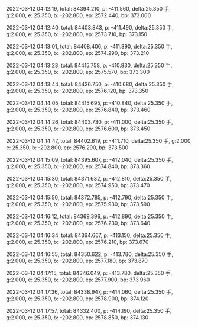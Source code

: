 2022-03-12 04:12:19, total: 84394.210, p: -411.560, delta:25.350 手, g:2.000, e: 25.350, b: -202.800, ep: 2572.440, bp: 373.000

2022-03-12 04:12:40, total: 84403.843, p: -411.490, delta:25.350 手, g:2.000, e: 25.350, b: -202.800, ep: 2573.710, bp: 373.150

2022-03-12 04:13:01, total: 84408.406, p: -411.390, delta:25.350 手, g:2.000, e: 25.350, b: -202.800, ep: 2574.290, bp: 373.210

2022-03-12 04:13:23, total: 84415.758, p: -410.830, delta:25.350 手, g:2.000, e: 25.350, b: -202.800, ep: 2575.570, bp: 373.300

2022-03-12 04:13:44, total: 84426.750, p: -410.680, delta:25.350 手, g:2.000, e: 25.350, b: -202.800, ep: 2576.120, bp: 373.350

2022-03-12 04:14:05, total: 84415.695, p: -410.840, delta:25.350 手, g:2.000, e: 25.350, b: -202.800, ep: 2576.840, bp: 373.460

2022-03-12 04:14:26, total: 84403.730, p: -411.000, delta:25.350 手, g:2.000, e: 25.350, b: -202.800, ep: 2576.600, bp: 373.450

2022-03-12 04:14:47, total: 84402.619, p: -411.710, delta:25.350 手, g:2.000, e: 25.350, b: -202.800, ep: 2576.290, bp: 373.500

2022-03-12 04:15:09, total: 84395.607, p: -412.040, delta:25.350 手, g:2.000, e: 25.350, b: -202.800, ep: 2574.840, bp: 373.360

2022-03-12 04:15:30, total: 84371.632, p: -412.810, delta:25.350 手, g:2.000, e: 25.350, b: -202.800, ep: 2574.950, bp: 373.470

2022-03-12 04:15:50, total: 84372.785, p: -412.790, delta:25.350 手, g:2.000, e: 25.350, b: -202.800, ep: 2575.930, bp: 373.590

2022-03-12 04:16:12, total: 84369.396, p: -412.890, delta:25.350 手, g:2.000, e: 25.350, b: -202.800, ep: 2576.230, bp: 373.640

2022-03-12 04:16:34, total: 84364.667, p: -413.150, delta:25.350 手, g:2.000, e: 25.350, b: -202.800, ep: 2576.210, bp: 373.670

2022-03-12 04:16:55, total: 84350.622, p: -413.780, delta:25.350 手, g:2.000, e: 25.350, b: -202.800, ep: 2577.180, bp: 373.870

2022-03-12 04:17:15, total: 84346.049, p: -413.780, delta:25.350 手, g:2.000, e: 25.350, b: -202.800, ep: 2577.900, bp: 373.960

2022-03-12 04:17:36, total: 84338.947, p: -414.060, delta:25.350 手, g:2.000, e: 25.350, b: -202.800, ep: 2578.900, bp: 374.120

2022-03-12 04:17:57, total: 84332.400, p: -414.190, delta:25.350 手, g:2.000, e: 25.350, b: -202.800, ep: 2578.850, bp: 374.130